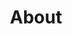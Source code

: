 ---
headline: Über die Webpräsenz der Sportfreunde Sümmern
title: About

features:
    - title: Impressum
      icon: i-lucide-info
      description: |
        Hier findest du alle Angaben zu unserem Verein.
        Von der Anschrift über Kontaktmöglichkeiten bis hin zu Verantwortlichkeiten.
        So stellen wir die nötige Transparenz für unsere Webseite sicher.
      to: /about/impressum/
    - title: Datenschutz
      icon: i-lucide-shield
      description: |
        Wir nehmen den Schutz deiner Daten sehr ernst.
        In unserer Datenschutzerklärung erfährst du, welche Daten wir erheben und wie wir sie nutzen.
        Transparenz und Sicherheit stehen dabei an erster Stelle.
      to: /about/datenschutz/
    - title: Cookie-Richtlinie
      icon: i-lucide-cookie
      description: |
        Unsere Webseite verwendet Cookies für ein besseres Nutzererlebnis.
        In der Cookie-Richtlinie erfährst du, welche Cookies wir einsetzen und zu welchem Zweck.
        Du entscheidest jederzeit selbst, welche Cookies du zulassen möchtest.
      to: /about/cookies/
---